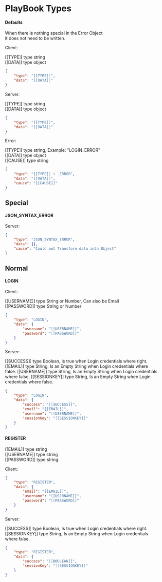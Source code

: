 # PlayBook Types

#### Defaults
When there is nothing special in the Error Object  
it does not need to be written.  

Client:  
  
[[TYPE]] type string  
[[DATA]] type object

```JSON
{   
    "type": "[[TYPE]]",  
    "data": "[[DATA]]"  
}
```

Server:  

[[TYPE]] type string  
[[DATA]] type object  

```JSON
{   
    "type": "[[TYPE]]",  
    "data": "[[DATA]]"
}
```

Error:  

[[TYPE]] type string, Example: "LOGIN_ERROR"  
[[DATA]] type object   
[[CAUSE]] type string   

```JSON
{   
    "type": "[[TYPE]] + _ERROR",
    "data": "[[DATA]]",
    "cause": "[[CAUSE]]"
}
```

## Special

#### JSON_SYNTAX_ERROR

Server:  
  
```JSON
{   
    "type": "JSON_SYNTAX_ERROR",
    "data": {},
    "cause": "Could not Transform data into Object"
}
```

## Normal   

#### LOGIN
Client:  

[[USERNAME]] type String or Number, Can also be Email   
[[PASSWORD]] type String or Number  
  
```JSON
{   
    "type": "LOGIN",  
    "data": {  
        "username": "[[USERNAME]]",  
        "password": "[[PASSWORD]]"  
    }  
}
```

Server:  

[[SUCCESS]] type Boolean, Is true when Login credentials where right.  
[[EMAIL]] type String, Is an Empty String when Login credentials where false.
[[USERNAME]] type String, Is an Empty String when Login credentials where false.
[[SESSIONKEY]] type String, Is an Empty String when Login credentials where false.

```JSON
{   
    "type": "LOGIN",  
    "data": {  
        "success": "[[SUCCESS]]",
        "email": "[[EMAIL]]",
        "username": "[[USERNAME]]",
        "sessionKey": "[[SESSIONKEY]]"
    }  
}
```

#### REGISTER  
  
[[EMAIL]] type string  
[[USERNAME]] type string  
[[PASSWORD]] type string  
  
Client:
```JSON
{   
    "type": "REGISTER",  
    "data": {
        "email": "[[EMAIL]]",
        "username": "[[USERNAME]]",
        "password": "[[PASSWORD]]"  
    }  
}
```

Server:  

[[SUCCESS]] type Boolean, Is true when Login credentials where right.  
[[SESSIONKEY]] type String, Is an Empty String when Login credentials where false.

```JSON
{   
    "type": "REGISTER",  
    "data": {  
        "success": "[[BOOLEAN]]",
        "sessionKey": "[[SESSIONKEY]]"
    }  
}
```
